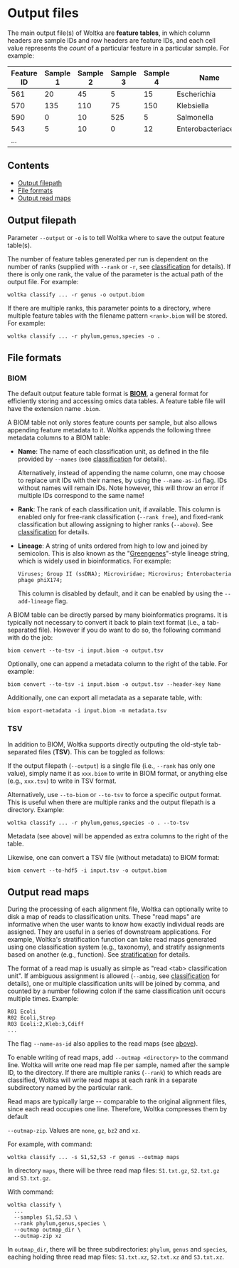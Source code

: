 # Output files

The main output file(s) of Woltka are **feature tables**, in which column headers are sample IDs and row headers are feature IDs, and each cell value represents the _count_ of a particular feature in a particular sample. For example:

Feature ID | Sample 1 | Sample 2 | Sample 3 | Sample 4 | Name | Rank
--- | --- | --- | --- | --- | --- | ---
561 | 20 | 45 | 5 | 15 | Escherichia | genus
570 | 135 | 110 | 75 | 150 | Klebsiella | genus
590 | 0 | 10 | 525 | 5 | Salmonella | genus
543 | 5 | 10 | 0 | 12 | Enterobacteriaceae | family
... |

## Contents

- [Output filepath](#output-filepath)
- [File formats](#file-formats)
- [Output read maps](#output-read-maps)

## Output filepath

Parameter `--output` or `-o` is to tell Woltka where to save the output feature table(s).

The number of feature tables generated per run is dependent on the number of ranks (supplied with `--rank` or `-r`, see [classification](classify.md) for details). If there is only one rank, the value of the parameter is the actual path of the output file. For example:

```
woltka classify ... -r genus -o output.biom
```

If there are multiple ranks, this parameter points to a directory, where multiple feature tables with the filename pattern `<rank>.biom` will be stored. For example:

```
woltka classify ... -r phylum,genus,species -o .
```

## File formats

### BIOM

The default output feature table format is [**BIOM**](http://biom-format.org/), a general format for efficiently storing and accessing omics data tables. A feature table file will have the extension name `.biom`.

A BIOM table not only stores feature counts per sample, but also allows appending feature metadata to it. Woltka appends the following three metadata columns to a BIOM table:

- **Name**: The name of each classification unit, as defined in the file provided by `--names` (see [classification](classify.md) for details).

  Alternatively, instead of appending the name column, one may choose to replace unit IDs with their names, by using the `--name-as-id` flag. IDs without names will remain IDs. Note however, this will throw an error if multiple IDs correspond to the same name!

- **Rank**: The rank of each classification unit, if available. This column is enabled only for free-rank classification (`--rank free`), and fixed-rank classification but allowing assigning to higher ranks (`--above`). See [classification](classify.md) for details.

- **Lineage**: A string of units ordered from high to low and joined by semicolon. This is also known as the "[Greengenes](https://greengenes.secondgenome.com/)"-style lineage string, which is widely used in bioinformatics. For example:

  ```Viruses; Group II (ssDNA); Microviridae; Microvirus; Enterobacteria phage phiX174;```

  This column is disabled by default, and it can be enabled by using the `--add-lineage` flag.

A BIOM table can be directly parsed by many bioinformatics programs. It is typically not necessary to convert it back to plain text format (i.e., a tab-separated file). However if you do want to do so, the following command with do the job:

```
biom convert --to-tsv -i input.biom -o output.tsv
```

Optionally, one can append a metadata column to the right of the table. For example:

```
biom convert --to-tsv -i input.biom -o output.tsv --header-key Name
```

Additionally, one can export all metadata as a separate table, with:

```
biom export-metadata -i input.biom -m metadata.tsv
```

### TSV

In addition to BIOM, Woltka supports directly outputing the old-style tab-separated files (**TSV**). This can be toggled as follows:

If the output filepath (`--output`) is a single file (i.e., `--rank` has only one value), simply name it as `xxx.biom` to write in BIOM format, or anything else (e.g., `xxx.tsv`) to write in TSV format.

Alternatively, use `--to-biom` or `--to-tsv` to force a specific output format. This is useful when there are multiple ranks and the output filepath is a directory. Example:

```
woltka classify ... -r phylum,genus,species -o . --to-tsv
```

Metadata (see above) will be appended as extra columns to the right of the table.

Likewise, one can convert a TSV file (without metadata) to BIOM format:

```
biom convert --to-hdf5 -i input.tsv -o output.biom
```


## Output read maps

During the processing of each alignment file, Woltka can optionally write to disk a map of reads to classification units. These "read maps" are informative when the user wants to know how exactly individual reads are assigned. They are useful in a series of downstream applications. For example, Woltka's stratification function can take read maps generated using one classification system (e.g., taxonomy), and stratify assignments based on another (e.g., function). See [stratification](stratify.md) for details.

The format of a read map is usually as simple as "read \<tab\> classification unit". If ambiguous assignment is allowed (`--ambig`, see [classification](classify.md) for details), one or multiple classification units will be joined by comma, and counted by a number following colon if the same classification unit occurs multiple times. Example:

```
R01 Ecoli
R02 Ecoli,Strep
R03 Ecoli:2,Kleb:3,Cdiff
...
```

The flag `--name-as-id` also applies to the read maps (see [above](#file-formats)).

To enable writing of read maps, add `--outmap <directory>` to the command line. Woltka will write one read map file per sample, named after the sample ID, to the directory. If there are multiple ranks (`--rank`) to which reads are classified, Woltka will write read maps at each rank in a separate subdirectory named by the particular rank.

Read maps are typically large -- comparable to the original alignment files, since each read occupies one line. Therefore, Woltka compresses them by default

`--outmap-zip`. Values are `none`, `gz`, `bz2` and `xz`.

For example, with command:

```
woltka classify ... -s S1,S2,S3 -r genus --outmap maps
```

In directory `maps`, there will be three read map files: `S1.txt.gz`, `S2.txt.gz` and `S3.txt.gz`.

With command:

```
woltka classify \
  ...
  --samples S1,S2,S3 \
  --rank phylum,genus,species \
  --outmap outmap_dir \
  --outmap-zip xz
```

In `outmap_dir`, there will be three subdirectories: `phylum`, `genus` and `species`, eaching holding three read map files: `S1.txt.xz`, `S2.txt.xz` and `S3.txt.xz`.
